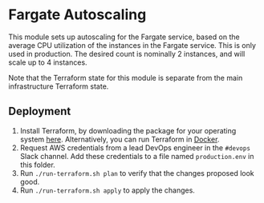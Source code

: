 # Fargate Autoscaling

This module sets up autoscaling for the Fargate service, based on the average CPU utilization of the instances in the Fargate service. This is only used in production. The desired count is nominally 2 instances, and will scale up to 4 instances.

Note that the Terraform state for this module is separate from the main infrastructure Terraform state.

## Deployment

1. Install Terraform, by downloading the package for your operating system [here](https://www.terraform.io/downloads.html). Alternatively, you can run Terraform in [Docker](https://hub.docker.com/r/hashicorp/terraform).
1. Request AWS credentials from a lead DevOps engineer in the `#devops` Slack channel. Add these credentials to a file named `production.env` in this folder.
1. Run `./run-terraform.sh plan` to verify that the changes proposed look good.
1. Run `./run-terraform.sh apply` to apply the changes.

